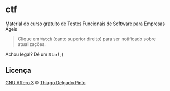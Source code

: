 # ctf
Material do curso gratuito de Testes Funcionais de Software para Empresas Ágeis

> Clique em `Watch` (canto superior direito) para ser notificado sobre atualizações.

Achou legal? Dê um `Star`! ;)

## Licença

[GNU Affero 3](LICENCE) © [Thiago Delgado Pinto](https://github.com/thiagodp)